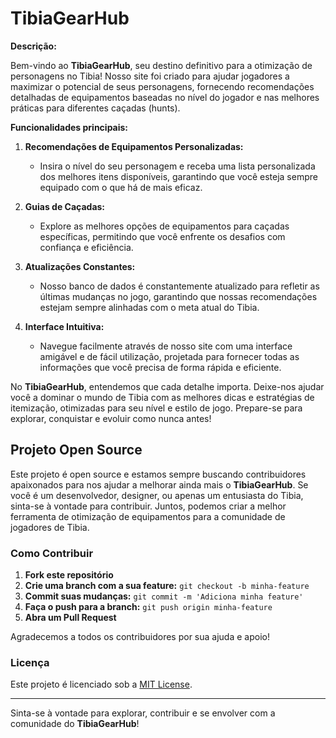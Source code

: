 # TibiaGearHub

**Descrição:**

Bem-vindo ao **TibiaGearHub**, seu destino definitivo para a otimização de personagens no Tibia! Nosso site foi criado para ajudar jogadores a maximizar o potencial de seus personagens, fornecendo recomendações detalhadas de equipamentos baseadas no nível do jogador e nas melhores práticas para diferentes caçadas (hunts).

**Funcionalidades principais:**

1. **Recomendações de Equipamentos Personalizadas:**
   - Insira o nível do seu personagem e receba uma lista personalizada dos melhores itens disponíveis, garantindo que você esteja sempre equipado com o que há de mais eficaz.

2. **Guias de Caçadas:**
   - Explore as melhores opções de equipamentos para caçadas específicas, permitindo que você enfrente os desafios com confiança e eficiência.

3. **Atualizações Constantes:**
   - Nosso banco de dados é constantemente atualizado para refletir as últimas mudanças no jogo, garantindo que nossas recomendações estejam sempre alinhadas com o meta atual do Tibia.

4. **Interface Intuitiva:**
   - Navegue facilmente através de nosso site com uma interface amigável e de fácil utilização, projetada para fornecer todas as informações que você precisa de forma rápida e eficiente.

No **TibiaGearHub**, entendemos que cada detalhe importa. Deixe-nos ajudar você a dominar o mundo de Tibia com as melhores dicas e estratégias de itemização, otimizadas para seu nível e estilo de jogo. Prepare-se para explorar, conquistar e evoluir como nunca antes!

## Projeto Open Source

Este projeto é open source e estamos sempre buscando contribuidores apaixonados para nos ajudar a melhorar ainda mais o **TibiaGearHub**. Se você é um desenvolvedor, designer, ou apenas um entusiasta do Tibia, sinta-se à vontade para contribuir. Juntos, podemos criar a melhor ferramenta de otimização de equipamentos para a comunidade de jogadores de Tibia.

### Como Contribuir

1. **Fork este repositório**
2. **Crie uma branch com a sua feature:** `git checkout -b minha-feature`
3. **Commit suas mudanças:** `git commit -m 'Adiciona minha feature'`
4. **Faça o push para a branch:** `git push origin minha-feature`
5. **Abra um Pull Request**

Agradecemos a todos os contribuidores por sua ajuda e apoio!

### Licença

Este projeto é licenciado sob a [MIT License](LICENSE).

---

Sinta-se à vontade para explorar, contribuir e se envolver com a comunidade do **TibiaGearHub**!
